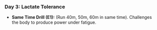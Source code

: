 ### Day 3: Lactate Tolerance
- **Same Time Drill (E1):** (Run 40m, 50m, 60m in same time). Challenges the body to produce power under fatigue.
